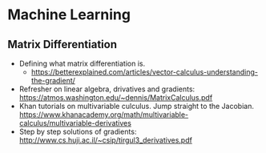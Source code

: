 # Machine Learning

## Matrix Differentiation

* Defining what matrix differentiation is.
  * https://betterexplained.com/articles/vector-calculus-understanding-the-gradient/ 
* Refresher on linear algebra, drivatives and gradients: https://atmos.washington.edu/~dennis/MatrixCalculus.pdf
* Khan tutorials on multivariable culculus. Jump straight to the Jacobian.  https://www.khanacademy.org/math/multivariable-calculus/multivariable-derivatives
* Step by step solutions of gradients: http://www.cs.huji.ac.il/~csip/tirgul3_derivatives.pdf
